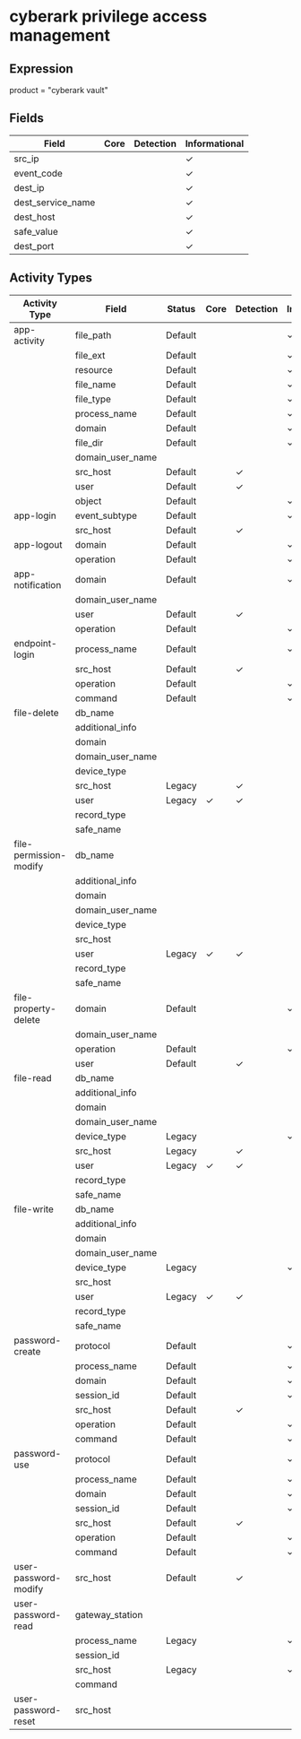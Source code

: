 cyberark privilege access management
====================================

Expression
----------

product = "cyberark vault"

Fields
------

| Field             | Core | Detection | Informational |
| ----------------- | ---- | --------- | ------------- |
| src_ip            |      |           | &#10003;      |
| event_code        |      |           | &#10003;      |
| dest_ip           |      |           | &#10003;      |
| dest_service_name |      |           | &#10003;      |
| dest_host         |      |           | &#10003;      |
| safe_value        |      |           | &#10003;      |
| dest_port         |      |           | &#10003;      |

Activity Types
--------------

| Activity Type          | Field            | Status  | Core     | Detection | Informational |
| ---------------------- | ---------------- | ------- | -------- | --------- | ------------- |
| app-activity           | file_path        | Default |          |           | &#10003;      |
|                        | file_ext         | Default |          |           | &#10003;      |
|                        | resource         | Default |          |           | &#10003;      |
|                        | file_name        | Default |          |           | &#10003;      |
|                        | file_type        | Default |          |           | &#10003;      |
|                        | process_name     | Default |          |           | &#10003;      |
|                        | domain           | Default |          |           | &#10003;      |
|                        | file_dir         | Default |          |           | &#10003;      |
|                        | domain_user_name |         |          |           |               |
|                        | src_host         | Default |          | &#10003;  |               |
|                        | user             | Default |          | &#10003;  |               |
|                        | object           | Default |          |           | &#10003;      |
| app-login              | event_subtype    | Default |          |           | &#10003;      |
|                        | src_host         | Default |          | &#10003;  |               |
| app-logout             | domain           | Default |          |           | &#10003;      |
|                        | operation        | Default |          |           | &#10003;      |
| app-notification       | domain           | Default |          |           | &#10003;      |
|                        | domain_user_name |         |          |           |               |
|                        | user             | Default |          | &#10003;  |               |
|                        | operation        | Default |          |           | &#10003;      |
| endpoint-login         | process_name     | Default |          |           | &#10003;      |
|                        | src_host         | Default |          | &#10003;  |               |
|                        | operation        | Default |          |           | &#10003;      |
|                        | command          | Default |          |           | &#10003;      |
| file-delete            | db_name          |         |          |           |               |
|                        | additional_info  |         |          |           |               |
|                        | domain           |         |          |           |               |
|                        | domain_user_name |         |          |           |               |
|                        | device_type      |         |          |           |               |
|                        | src_host         | Legacy  |          | &#10003;  |               |
|                        | user             | Legacy  | &#10003; | &#10003;  |               |
|                        | record_type      |         |          |           |               |
|                        | safe_name        |         |          |           |               |
| file-permission-modify | db_name          |         |          |           |               |
|                        | additional_info  |         |          |           |               |
|                        | domain           |         |          |           |               |
|                        | domain_user_name |         |          |           |               |
|                        | device_type      |         |          |           |               |
|                        | src_host         |         |          |           |               |
|                        | user             | Legacy  | &#10003; | &#10003;  |               |
|                        | record_type      |         |          |           |               |
|                        | safe_name        |         |          |           |               |
| file-property-delete   | domain           | Default |          |           | &#10003;      |
|                        | domain_user_name |         |          |           |               |
|                        | operation        | Default |          |           | &#10003;      |
|                        | user             | Default |          | &#10003;  |               |
| file-read              | db_name          |         |          |           |               |
|                        | additional_info  |         |          |           |               |
|                        | domain           |         |          |           |               |
|                        | domain_user_name |         |          |           |               |
|                        | device_type      | Legacy  |          |           | &#10003;      |
|                        | src_host         | Legacy  |          | &#10003;  |               |
|                        | user             | Legacy  | &#10003; | &#10003;  |               |
|                        | record_type      |         |          |           |               |
|                        | safe_name        |         |          |           |               |
| file-write             | db_name          |         |          |           |               |
|                        | additional_info  |         |          |           |               |
|                        | domain           |         |          |           |               |
|                        | domain_user_name |         |          |           |               |
|                        | device_type      | Legacy  |          |           | &#10003;      |
|                        | src_host         |         |          |           |               |
|                        | user             | Legacy  | &#10003; | &#10003;  |               |
|                        | record_type      |         |          |           |               |
|                        | safe_name        |         |          |           |               |
| password-create        | protocol         | Default |          |           | &#10003;      |
|                        | process_name     | Default |          |           | &#10003;      |
|                        | domain           | Default |          |           | &#10003;      |
|                        | session_id       | Default |          |           | &#10003;      |
|                        | src_host         | Default |          | &#10003;  |               |
|                        | operation        | Default |          |           | &#10003;      |
|                        | command          | Default |          |           | &#10003;      |
| password-use           | protocol         | Default |          |           | &#10003;      |
|                        | process_name     | Default |          |           | &#10003;      |
|                        | domain           | Default |          |           | &#10003;      |
|                        | session_id       | Default |          |           | &#10003;      |
|                        | src_host         | Default |          | &#10003;  |               |
|                        | operation        | Default |          |           | &#10003;      |
|                        | command          | Default |          |           | &#10003;      |
| user-password-modify   | src_host         | Default |          | &#10003;  |               |
| user-password-read     | gateway_station  |         |          |           |               |
|                        | process_name     | Legacy  |          |           | &#10003;      |
|                        | session_id       |         |          |           |               |
|                        | src_host         | Legacy  |          |           | &#10003;      |
|                        | command          |         |          |           |               |
| user-password-reset    | src_host         |         |          |           |               |

